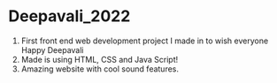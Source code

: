 # Deepavali_2022
1. First front end web development project I made in to wish everyone Happy Deepavali
2. Made is using HTML, CSS and Java Script!
3. Amazing website with cool sound features. 